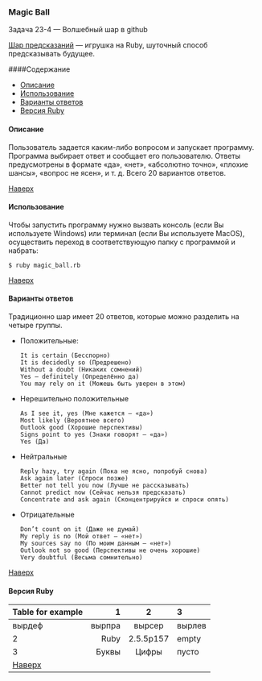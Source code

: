 <a name="to_lift"><h3>Magic Ball</h3></a>

Задача 23-4 — Волшебный шар в github

[Шар предсказаний](https://ru.wikipedia.org/wiki/Magic_8_ball) — игрушка на Ruby, шуточный способ предсказывать будущее.

####Содержание
  - [Описание](#description)
  - [Использование](#use)
  - [Варианты ответов](#answer_choices)
  - [Версия Ruby](#ruby_version)

<a name="description"><h4>Описание</h4></a>

Пользователь задается каким-либо вопросом и запускает программу. Программа выбирает ответ и сообщает его пользователю. Ответы предусмотрены в формате «да», «нет», «абсолютно точно», «плохие шансы», «вопрос не ясен», и т. д. Всего 20 вариантов ответов. 

[Наверх](#to_lift)
<a name="use"><h4>Использование</h4></a>

Чтобы запустить программу нужно вызвать консоль (если Вы используете Windows) или терминал (если Вы используете MacOS), осуществить переход в соответствующую папку с программой и набрать:

`$ ruby magic_ball.rb`

[Наверх](#to_lift)
<a name="answer_choices"><h4>Варианты ответов</h4></a>

Традиционно шар имеет 20 ответов, которые можно разделить на четыре группы.

  + Положительные:

        It is certain (Бесспорно)
        It is decidedly so (Предрешено)
        Without a doubt (Никаких сомнений)
        Yes — definitely (Определённо да)
        You may rely on it (Можешь быть уверен в этом)
    
  + Нерешительно положительные

        As I see it, yes (Мне кажется — «да»)
        Most likely (Вероятнее всего)
        Outlook good (Хорошие перспективы)
        Signs point to yes (Знаки говорят — «да»)
        Yes (Да)

  + Нейтральные

        Reply hazy, try again (Пока не ясно, попробуй снова)
        Ask again later (Спроси позже)
        Better not tell you now (Лучше не рассказывать)
        Cannot predict now (Сейчас нельзя предсказать)
        Concentrate and ask again (Сконцентрируйся и спроси опять)

  + Отрицательные

        Don’t count on it (Даже не думай)
        My reply is no (Мой ответ — «нет»)
        My sources say no (По моим данным — «нет»)
        Outlook not so good (Перспективы не очень хорошие)
        Very doubtful (Весьма сомнительно)

[Наверх](#to_lift)
<a name="ruby_version"><h4>Версия Ruby</h4></a>

Table for example|1|2|3
---|---:|:---:|:---
вырдеф|вырпра|вырсер|вырлев
2| Ruby | 2.5.5p157|empty
3|Буквы |Цифры|пусто
[Наверх](#to_lift)|
